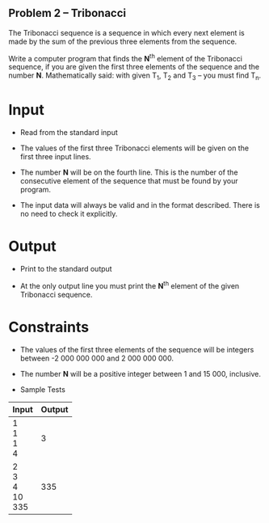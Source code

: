 Problem 2 – Tribonacci
----------------------

The Tribonacci sequence is a sequence in which every next element is made by the sum of the previous three elements from the sequence.

Write a computer program that finds the **N**<sup>th</sup> element of the Tribonacci sequence, if you are given the first three elements of the sequence and the number **N**. Mathematically said: with given T<sub>1</sub>, T<sub>2</sub> and T<sub>3</sub> – you must find T<sub>n</sub>.

# Input

- Read from the standard input

- The values of the first three Tribonacci elements will be given on the first three input lines.

- The number **N** will be on the fourth line. This is the number of the consecutive element of the sequence that must be found by your program.

- The input data will always be valid and in the format described. There is no need to check it explicitly.

# Output

- Print to the standard output

- At the only output line you must print the **N**<sup>th</sup> element of the given Tribonacci sequence.

# Constraints

- The values of the first three elements of the sequence will be integers between -2 000 000 000 and 2 000 000 000.
- The number **N** will be a positive integer between 1 and 15 000, inclusive.

- Sample Tests

| Input                        | Output |
| ---------------------------- | ------ |
| 1<br/>1<br/>1<br/>4          | 3      |
| 2<br/>3<br/>4<br/>10<br/>335 | 335    |


